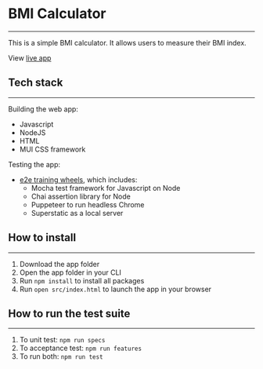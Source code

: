 # **BMI Calculator**
-------
This is a simple BMI calculator. It allows users to measure their BMI index. 

View [live app](https://camronldnf.github.io/BMI_calculator_2/)

## Tech stack
-------
Building the web app:
* Javascript
* NodeJS
* HTML
* MUI CSS framework

Testing the app:
* [e2e training wheels](https://www.npmjs.com/package/e2e_training_wheels), which includes:
    * Mocha test framework for Javascript on Node
    * Chai assertion library for Node
    * Puppeteer to run headless Chrome
    * Superstatic as a local server

## How to install
-------
1. Download the app folder
2. Open the app folder in your CLI
3. Run `npm install` to install all packages
4. Run `open src/index.html` to launch the app in your browser

## How to run the test suite
-------
1. To unit test: `npm run specs`
2. To acceptance test: `npm run features`
3. To run both: `npm run test`
